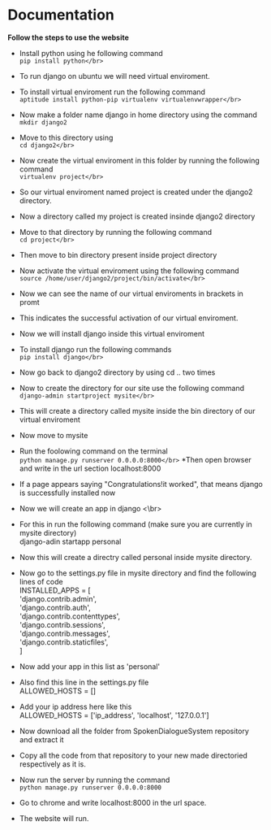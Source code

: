 # Documentation

**Follow the steps to use the website** </br>

* Install python using he following command</br>
` pip install python</br> `

* To run django on ubuntu we will need virtual enviroment.</br>
* To install virtual enviroment run the following command</br>
`aptitude install python-pip virtualenv virtualenvwrapper</br>`
* Now make a folder name django in home directory using the command</br>
`mkdir django2`
* Move to this directory using</br>
`cd django2</br>`
* Now create the virtual enviroment in this folder by running the following command</br>
`virtualenv project</br>`
* So our virtual enviroment named project is created under the django2 directory.</br>
* Now a directory called my project is created insinde django2 directory</br>
* Move to that directory by running the following command</br>
`cd project</br>`
* Then move to bin directory present inside project directory</br>
* Now activate the virtual enviroment using the following command</br>
`source /home/user/django2/project/bin/activate</br>`
* Now we can see the name of our virtual enviroments in brackets in promt</br>
* This indicates the successful activation of our virtual enviroment.
* Now we will install django inside this virtual enviroment</br>
* To install django run the following commands</br>
`pip install django</br>`
* Now go back to django2 directory by using cd .. two times</br>
* Now to create the directory for our site use the following command</br>
`django-admin startproject mysite</br>`
* This will create a directory called mysite inside the bin directory of our virtual  enviroment</br>
* Now move to mysite</br>
* Run the foolowing command on the terminal</br>
`python manage.py runserver 0.0.0.0:8000</br>`
*Then open browser and write in the url section localhost:8000</br>
* If a page appears saying "Congratulations!it worked", that means django is successfully installed now</br>
* Now we will create an app in django <\br>
* For this in run the following command (make sure you are currently in mysite directory)</br>
django-adin startapp personal</br>
* Now this will create a directry called personal inside mysite directory.
* Now go to the settings.py file in mysite directory and find the following lines of code</br>
INSTALLED_APPS = [</br>
    'django.contrib.admin',</br>
    'django.contrib.auth',</br>
    'django.contrib.contenttypes',</br>
    'django.contrib.sessions',</br>
    'django.contrib.messages',</br>
    'django.contrib.staticfiles',</br>
]</br>
* Now add your app in this list as 'personal'</br>
* Also find this line in the settings.py file</br>
ALLOWED_HOSTS = []</br>
* Add your ip address here like this</br>
ALLOWED_HOSTS = ['ip_address', 'localhost', '127.0.0.1']</br>
* Now download all the folder from SpokenDialogueSystem repository and extract it</br>
* Copy all the code from that repository to your new made directoried respectively as it is.</br>
* Now run the server by running the command</br>
`python manage.py runserver 0.0.0.0:8000`
* Go to chrome and write localhost:8000 in the url space.
* The website will run.




